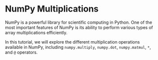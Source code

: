 # NumPy Multiplications

NumPy is a powerful library for scientific computing in Python. One of the most important features of NumPy is its ability to perform various types of array multiplications efficiently. 

In this tutorial, we will explore the different multiplication operations available in NumPy, including `numpy.multiply`, `numpy.dot`, `numpy.matmul`, `*`, and `@` operators.